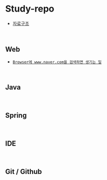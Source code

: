 # Study-repo
- [자료구조](https://github.com/Hyeon-moGu/Study-repo/blob/main/Data%20Structure/Data%20Structure.md)

<br>

## Web

  - [`Browser에 www.naver.com을 검색하면 생기는 일`](https://github.com/Hyeon-moGu/Study-repo/issues/1)

<br>

## Java

<br>

## Spring

<br>

## IDE

<br>

## Git / Github
